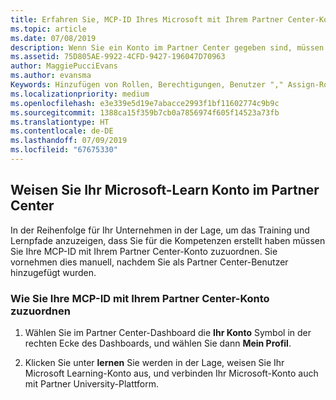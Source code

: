 ```yaml
---
title: Erfahren Sie, MCP-ID Ihres Microsoft mit Ihrem Partner Center-Konto zuordnen | Partner Center
ms.topic: article
ms.date: 07/08/2019
description: Wenn Sie ein Konto im Partner Center gegeben sind, müssen Sie Ihr Profil zu aktualisieren, indem Sie Ihre MCP ID. zuordnen
ms.assetid: 75D805AE-9922-4CFD-9427-196047D70963
author: MaggiePucciEvans
ms.author: evansma
Keywords: Hinzufügen von Rollen, Berechtigungen, Benutzer "," Assign-Rolle "," Admin ","-Agent, MCP-ID, die Microsoft-Learn
ms.localizationpriority: medium
ms.openlocfilehash: e3e339e5d19e7abacce2993f1bf11602774c9b9c
ms.sourcegitcommit: 1388ca15f359b7cb0a7856974f605f14523a73fb
ms.translationtype: HT
ms.contentlocale: de-DE
ms.lasthandoff: 07/09/2019
ms.locfileid: "67675330"
---
```

## <a name="associate-your-microsoft-learn-account-in-partner-center"></a>Weisen Sie Ihr Microsoft-Learn Konto im Partner Center

In der Reihenfolge für Ihr Unternehmen in der Lage, um das Training und Lernpfade anzuzeigen, dass Sie für die Kompetenzen erstellt haben müssen Sie Ihre MCP-ID mit Ihrem Partner Center-Konto zuzuordnen. Sie vornehmen dies manuell, nachdem Sie als Partner Center-Benutzer hinzugefügt wurden.

### <a name="how-to-associate-your-mcp-id-to-your-partner-center-account"></a>Wie Sie Ihre MCP-ID mit Ihrem Partner Center-Konto zuzuordnen

1. Wählen Sie im Partner Center-Dashboard die **Ihr Konto** Symbol in der rechten Ecke des Dashboards, und wählen Sie dann **Mein Profil**.

2. Klicken Sie unter **lernen** Sie werden in der Lage, weisen Sie Ihr Microsoft Learning-Konto aus, und verbinden Ihr Microsoft-Konto auch mit Partner University-Plattform.